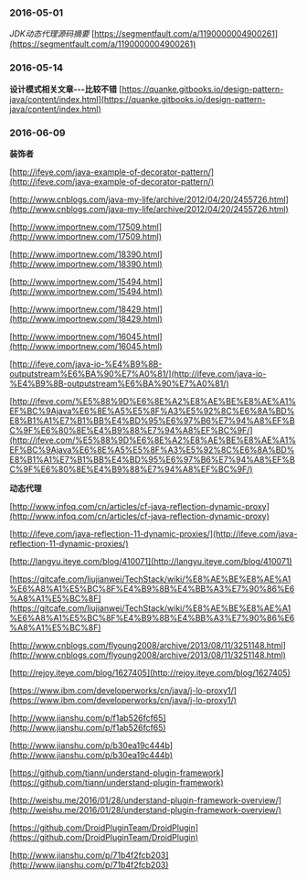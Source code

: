 ### 2016-05-01
*JDK动态代理源码摘要*	[https://segmentfault.com/a/1190000004900261](https://segmentfault.com/a/1190000004900261)

### 2016-05-14
**设计模式相关文章---比较不错**	[https://quanke.gitbooks.io/design-pattern-java/content/index.html](https://quanke.gitbooks.io/design-pattern-java/content/index.html)

### 2016-06-09 
**装饰者**

[http://ifeve.com/java-example-of-decorator-pattern/](http://ifeve.com/java-example-of-decorator-pattern/)     

[http://www.cnblogs.com/java-my-life/archive/2012/04/20/2455726.html](http://www.cnblogs.com/java-my-life/archive/2012/04/20/2455726.html)

[http://www.importnew.com/17509.html](http://www.importnew.com/17509.html)

[http://www.importnew.com/18390.html](http://www.importnew.com/18390.html)

[http://www.importnew.com/15494.html](http://www.importnew.com/15494.html)

[http://www.importnew.com/18429.html](http://www.importnew.com/18429.html)

[http://www.importnew.com/16045.html](http://www.importnew.com/16045.html)

[http://ifeve.com/java-io-%E4%B9%8B-outputstream%E6%BA%90%E7%A0%81/](http://ifeve.com/java-io-%E4%B9%8B-outputstream%E6%BA%90%E7%A0%81/)

[http://ifeve.com/%E5%88%9D%E6%8E%A2%E8%AE%BE%E8%AE%A1%EF%BC%9Ajava%E6%8E%A5%E5%8F%A3%E5%92%8C%E6%8A%BD%E8%B1%A1%E7%B1%BB%E4%BD%95%E6%97%B6%E7%94%A8%EF%BC%9F%E6%80%8E%E4%B9%88%E7%94%A8%EF%BC%9F/](http://ifeve.com/%E5%88%9D%E6%8E%A2%E8%AE%BE%E8%AE%A1%EF%BC%9Ajava%E6%8E%A5%E5%8F%A3%E5%92%8C%E6%8A%BD%E8%B1%A1%E7%B1%BB%E4%BD%95%E6%97%B6%E7%94%A8%EF%BC%9F%E6%80%8E%E4%B9%88%E7%94%A8%EF%BC%9F/)

**动态代理**

[http://www.infoq.com/cn/articles/cf-java-reflection-dynamic-proxy](http://www.infoq.com/cn/articles/cf-java-reflection-dynamic-proxy)     

[http://ifeve.com/java-reflection-11-dynamic-proxies/](http://ifeve.com/java-reflection-11-dynamic-proxies/)

[http://langyu.iteye.com/blog/410071](http://langyu.iteye.com/blog/410071) 

[https://gitcafe.com/liujianwei/TechStack/wiki/%E8%AE%BE%E8%AE%A1%E6%A8%A1%E5%BC%8F%E4%B9%8B%E4%BB%A3%E7%90%86%E6%A8%A1%E5%BC%8F](https://gitcafe.com/liujianwei/TechStack/wiki/%E8%AE%BE%E8%AE%A1%E6%A8%A1%E5%BC%8F%E4%B9%8B%E4%BB%A3%E7%90%86%E6%A8%A1%E5%BC%8F)

[http://www.cnblogs.com/flyoung2008/archive/2013/08/11/3251148.html](http://www.cnblogs.com/flyoung2008/archive/2013/08/11/3251148.html)

[http://rejoy.iteye.com/blog/1627405](http://rejoy.iteye.com/blog/1627405)

[https://www.ibm.com/developerworks/cn/java/j-lo-proxy1/](https://www.ibm.com/developerworks/cn/java/j-lo-proxy1/)

[http://www.jianshu.com/p/f1ab526fcf65](http://www.jianshu.com/p/f1ab526fcf65)

[http://www.jianshu.com/p/b30ea19c444b](http://www.jianshu.com/p/b30ea19c444b)

[https://github.com/tiann/understand-plugin-framework](https://github.com/tiann/understand-plugin-framework)

[http://weishu.me/2016/01/28/understand-plugin-framework-overview/](http://weishu.me/2016/01/28/understand-plugin-framework-overview/)

[https://github.com/DroidPluginTeam/DroidPlugin](https://github.com/DroidPluginTeam/DroidPlugin)

[http://www.jianshu.com/p/71b4f2fcb203](http://www.jianshu.com/p/71b4f2fcb203)
